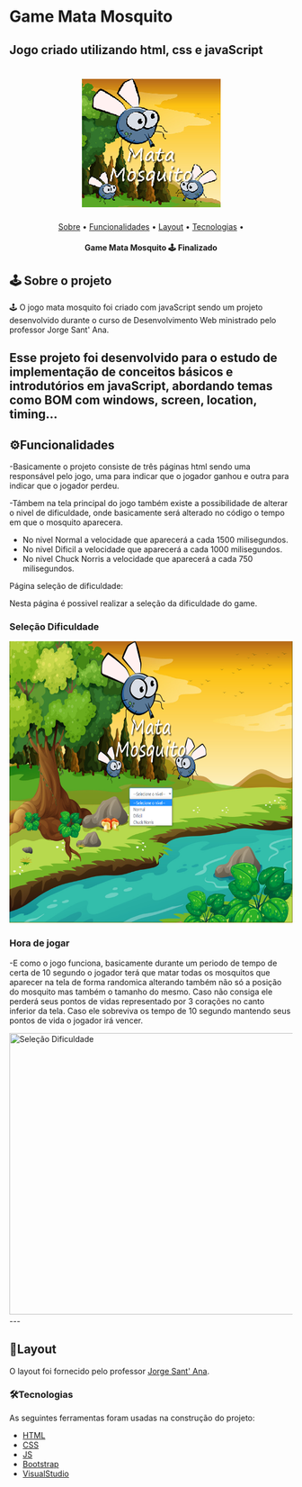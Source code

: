 # Game Mata Mosquito
## Jogo criado utilizando html, css e javaScript
<h1 align="center">
  <img title="Mata Mosquito" src="imagens/logo.png" />
</h1>

<p align="center">
 <a href="#sobre-o-projeto">Sobre</a> •
 <a href="#funcionalidades">Funcionalidades</a> •
 <a href="#layout">Layout</a> • 
 <a href="#tecnologias">Tecnologias</a> • 
</p>

<h4 align="center"> 
	 Game Mata Mosquito 🕹️ Finalizado
</h4>

## 🕹️ Sobre o projeto

🕹️ O jogo mata mosquito foi criado com javaScript sendo um projeto desenvolvido durante o curso de Desenvolvimento Web ministrado pelo professor Jorge Sant' Ana.

Esse projeto foi desenvolvido para o estudo de implementação de conceitos básicos e introdutórios em javaScript, abordando temas como BOM com windows, screen, location, 
timing...
---

## ⚙Funcionalidades

-Basicamente o projeto consiste de três páginas html sendo uma responsável pelo jogo, uma para indicar que o jogador ganhou e outra para indicar que o jogador perdeu. 

-Támbem na tela principal do jogo também existe a possibilidade de alterar o nivel de dificuldade, onde basicamente será alterado no código o tempo em que o mosquito aparecera.
  - No nivel Normal a velocidade que aparecerá a cada 1500 milisegundos.
  - No nivel Dificil a velocidade que aparecerá a cada 1000 milisegundos.
  - No nivel Chuck Norris a velocidade que aparecerá a cada 750 milisegundos.

  Página seleção de dificuldade:
  
  Nesta página é possivel realizar a seleção da dificuldade do game.
  
  <h3>Seleção Dificuldade</h3>
  <img title="Seleção Dificuldade" src="imagens/tela_selecao_dificuldade.png" width="700" height="500"/>
  
  <h3>Hora de jogar</h3>
  
  -E como o jogo funciona, basicamente durante um periodo de tempo de certa de 10 segundo o jogador terá que matar todas os mosquitos que aparecer na tela de forma randomica alterando
  também não só a posição do mosquito mas também o tamanho do mesmo. Caso não consiga ele perderá seus pontos de vidas representado por 3 corações no canto inferior da tela.
  Caso ele sobreviva os tempo de 10 segundo mantendo seus pontos de vida o jogador irá vencer.
  
  <img title="Seleção Dificuldade" src="gif/jogando.gif" width="700" height="500"/>
  ---

## 🎨Layout

O layout foi fornecido pelo professor 
[Jorge Sant' Ana](https://www.linkedin.com/in/jorgesantanabr/).


### 🛠Tecnologias

As seguintes ferramentas foram usadas na construção do projeto:

- [HTML](https://www.w3schools.com/html/default.asp)
- [CSS](https://www.w3schools.com/css/)
- [JS](https://developer.mozilla.org/pt-BR/docs/Web/JavaScript)
- [Bootstrap](https://getbootstrap.com/)
- [VisualStudio](https://visualstudio.microsoft.com/pt-br/)

